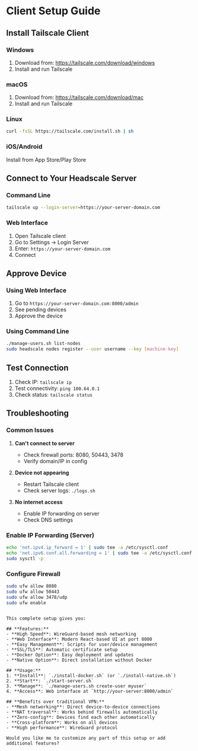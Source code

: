 # Client Setup Guide

## Install Tailscale Client

### Windows

1. Download from: https://tailscale.com/download/windows
2. Install and run Tailscale

### macOS

1. Download from: https://tailscale.com/download/mac
2. Install and run Tailscale

### Linux

```bash
curl -fsSL https://tailscale.com/install.sh | sh
```

### iOS/Android

Install from App Store/Play Store

## Connect to Your Headscale Server

### Command Line

```bash
tailscale up --login-server=https://your-server-domain.com
```

### Web Interface

1. Open Tailscale client
2. Go to Settings → Login Server
3. Enter: `https://your-server-domain.com`
4. Connect

## Approve Device

### Using Web Interface

1. Go to `https://your-server-domain.com:8000/admin`
2. See pending devices
3. Approve the device

### Using Command Line

```bash
./manage-users.sh list-nodes
sudo headscale nodes register --user username --key [machine-key]
```

## Test Connection

1. Check IP: `tailscale ip`
2. Test connectivity: `ping 100.64.0.1`
3. Check status: `tailscale status`

## Troubleshooting

### Common Issues

1. **Can't connect to server**

   - Check firewall ports: 8080, 50443, 3478
   - Verify domain/IP in config

2. **Device not appearing**

   - Restart Tailscale client
   - Check server logs: `./logs.sh`

3. **No internet access**
   - Enable IP forwarding on server
   - Check DNS settings

### Enable IP Forwarding (Server)

```bash
echo 'net.ipv4.ip_forward = 1' | sudo tee -a /etc/sysctl.conf
echo 'net.ipv6.conf.all.forwarding = 1' | sudo tee -a /etc/sysctl.conf
sudo sysctl -p
```

### Configure Firewall

```bash
sudo ufw allow 8080
sudo ufw allow 50443
sudo ufw allow 3478/udp
sudo ufw enable
```

```

This complete setup gives you:

## **Features:**
- **High Speed**: WireGuard-based mesh networking
- **Web Interface**: Modern React-based UI at port 8000
- **Easy Management**: Scripts for user/device management
- **SSL/TLS**: Automatic certificate setup
- **Docker Option**: Easy deployment and updates
- **Native Option**: Direct installation without Docker

## **Usage:**
1. **Install**: `./install-docker.sh` (or `./install-native.sh`)
2. **Start**: `./start-server.sh`
3. **Manage**: `./manage-users.sh create-user myuser`
4. **Access**: Web interface at `http://your-server:8000/admin`

## **Benefits over traditional VPN:**
- **Mesh networking**: Direct device-to-device connections
- **NAT traversal**: Works behind firewalls automatically
- **Zero-config**: Devices find each other automatically
- **Cross-platform**: Works on all devices
- **High performance**: WireGuard protocol

Would you like me to customize any part of this setup or add additional features?
```
